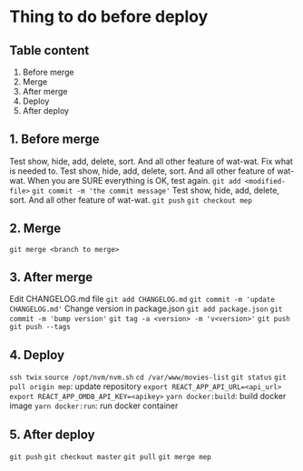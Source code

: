 # Thing to do before deploy

## Table content
1. Before merge
2. Merge
3. After merge
4. Deploy
5. After deploy

## 1. Before merge
Test show, hide, add, delete, sort. And all other feature of wat-wat.
Fix what is needed to.
Test show, hide, add, delete, sort. And all other feature of wat-wat.
When you are SURE everything is OK, test again.
`git add <modified-file>`
`git commit -m 'the commit message'`
Test show, hide, add, delete, sort. And all other feature of wat-wat.
`git push`
`git checkout mep`

## 2. Merge
`git merge <branch to merge>`

## 3. After merge
Edit CHANGELOG.md file
`git add CHANGELOG.md`
`git commit -m 'update CHANGELOG.md'`
Change version in package.json
`git add package.json`
`git commit -m 'bump version'`
`git tag -a <version> -m 'v<version>'`
`git push`
`git push --tags`

## 4. Deploy
`ssh twix`
`source /opt/nvm/nvm.sh`
`cd /var/www/movies-list`
`git status`
`git pull origin mep`: update repository
`export REACT_APP_API_URL=<api_url>`
`export REACT_APP_OMDB_API_KEY=<apikey>`
`yarn docker:build`: build docker image
`yarn docker:run`: run docker container

## 5. After deploy
`git push`
`git checkout master`
`git pull`
`git merge mep`

